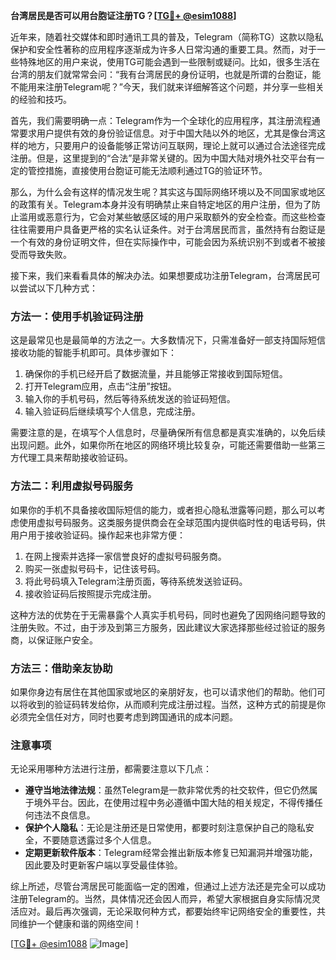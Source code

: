 **台湾居民是否可以用台胞证注册TG？[[TG💪+ @esim1088](https://t.me/s/esim1088)]**

近年来，随着社交媒体和即时通讯工具的普及，Telegram（简称TG）这款以隐私保护和安全性著称的应用程序逐渐成为许多人日常沟通的重要工具。然而，对于一些特殊地区的用户来说，使用TG可能会遇到一些限制或疑问。比如，很多生活在台湾的朋友们就常常会问：“我有台湾居民的身份证明，也就是所谓的台胞证，能不能用来注册Telegram呢？”今天，我们就来详细解答这个问题，并分享一些相关的经验和技巧。

首先，我们需要明确一点：Telegram作为一个全球化的应用程序，其注册流程通常要求用户提供有效的身份验证信息。对于中国大陆以外的地区，尤其是像台湾这样的地方，只要用户的设备能够正常访问互联网，理论上就可以通过合法途径完成注册。但是，这里提到的“合法”是非常关键的。因为中国大陆对境外社交平台有一定的管控措施，直接使用台胞证可能无法顺利通过TG的验证环节。

那么，为什么会有这样的情况发生呢？其实这与国际网络环境以及不同国家或地区的政策有关。Telegram本身并没有明确禁止来自特定地区的用户注册，但为了防止滥用或恶意行为，它会对某些敏感区域的用户采取额外的安全检查。而这些检查往往需要用户具备更严格的实名认证条件。对于台湾居民而言，虽然持有台胞证是一个有效的身份证明文件，但在实际操作中，可能会因为系统识别不到或者不被接受而导致失败。

接下来，我们来看看具体的解决办法。如果想要成功注册Telegram，台湾居民可以尝试以下几种方式：

### 方法一：使用手机验证码注册

这是最常见也是最简单的方法之一。大多数情况下，只需准备好一部支持国际短信接收功能的智能手机即可。具体步骤如下：
1. 确保你的手机已经开启了数据流量，并且能够正常接收到国际短信。
2. 打开Telegram应用，点击“注册”按钮。
3. 输入你的手机号码，然后等待系统发送的验证码短信。
4. 输入验证码后继续填写个人信息，完成注册。

需要注意的是，在填写个人信息时，尽量确保所有信息都是真实准确的，以免后续出现问题。此外，如果你所在地区的网络环境比较复杂，可能还需要借助一些第三方代理工具来帮助接收验证码。

### 方法二：利用虚拟号码服务

如果你的手机不具备接收国际短信的能力，或者担心隐私泄露等问题，那么可以考虑使用虚拟号码服务。这类服务提供商会在全球范围内提供临时性的电话号码，供用户用于接收验证码。操作起来也非常方便：
1. 在网上搜索并选择一家信誉良好的虚拟号码服务商。
2. 购买一张虚拟号码卡，记住该号码。
3. 将此号码填入Telegram注册页面，等待系统发送验证码。
4. 接收验证码后按照提示完成注册。

这种方法的优势在于无需暴露个人真实手机号码，同时也避免了因网络问题导致的注册失败。不过，由于涉及到第三方服务，因此建议大家选择那些经过验证的服务商，以保证账户安全。

### 方法三：借助亲友协助

如果你身边有居住在其他国家或地区的亲朋好友，也可以请求他们的帮助。他们可以将收到的验证码转发给你，从而顺利完成注册过程。当然，这种方式的前提是你必须完全信任对方，同时也要考虑到跨国通讯的成本问题。

### 注意事项

无论采用哪种方法进行注册，都需要注意以下几点：
- **遵守当地法律法规**：虽然Telegram是一款非常优秀的社交软件，但它仍然属于境外平台。因此，在使用过程中务必遵循中国大陆的相关规定，不得传播任何违法不良信息。
- **保护个人隐私**：无论是注册还是日常使用，都要时刻注意保护自己的隐私安全，不要随意透露过多个人信息。
- **定期更新软件版本**：Telegram经常会推出新版本修复已知漏洞并增强功能，因此要及时更新客户端以享受最佳体验。

综上所述，尽管台湾居民可能面临一定的困难，但通过上述方法还是完全可以成功注册Telegram的。当然，具体情况还会因人而异，希望大家根据自身实际情况灵活应对。最后再次强调，无论采取何种方式，都要始终牢记网络安全的重要性，共同维护一个健康和谐的网络空间！

[[TG💪+ @esim1088](https://t.me/s/esim1088) ![Image](https://i.postimg.cc/4NQfJmqS/Snipaste-2025-05-13-00-14-12.png)]